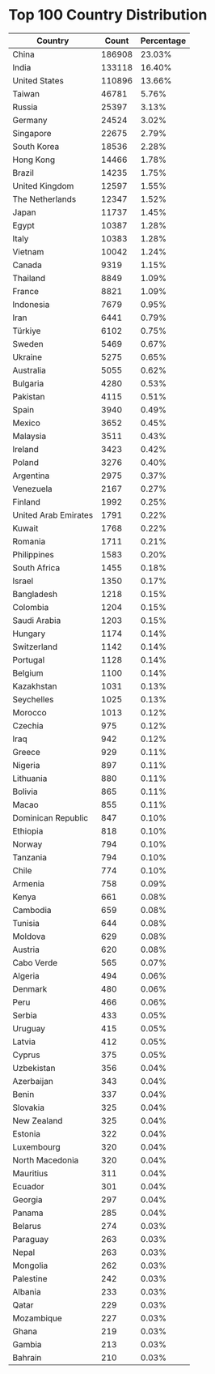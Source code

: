 # Top 100 Country Distribution
| Country | Count | Percentage |
|----|----|----|
| China | 186908 | 23.03% |
| India | 133118 | 16.40% |
| United States | 110896 | 13.66% |
| Taiwan | 46781 | 5.76% |
| Russia | 25397 | 3.13% |
| Germany | 24524 | 3.02% |
| Singapore | 22675 | 2.79% |
| South Korea | 18536 | 2.28% |
| Hong Kong | 14466 | 1.78% |
| Brazil | 14235 | 1.75% |
| United Kingdom | 12597 | 1.55% |
| The Netherlands | 12347 | 1.52% |
| Japan | 11737 | 1.45% |
| Egypt | 10387 | 1.28% |
| Italy | 10383 | 1.28% |
| Vietnam | 10042 | 1.24% |
| Canada | 9319 | 1.15% |
| Thailand | 8849 | 1.09% |
| France | 8821 | 1.09% |
| Indonesia | 7679 | 0.95% |
| Iran | 6441 | 0.79% |
| Türkiye | 6102 | 0.75% |
| Sweden | 5469 | 0.67% |
| Ukraine | 5275 | 0.65% |
| Australia | 5055 | 0.62% |
| Bulgaria | 4280 | 0.53% |
| Pakistan | 4115 | 0.51% |
| Spain | 3940 | 0.49% |
| Mexico | 3652 | 0.45% |
| Malaysia | 3511 | 0.43% |
| Ireland | 3423 | 0.42% |
| Poland | 3276 | 0.40% |
| Argentina | 2975 | 0.37% |
| Venezuela | 2167 | 0.27% |
| Finland | 1992 | 0.25% |
| United Arab Emirates | 1791 | 0.22% |
| Kuwait | 1768 | 0.22% |
| Romania | 1711 | 0.21% |
| Philippines | 1583 | 0.20% |
| South Africa | 1455 | 0.18% |
| Israel | 1350 | 0.17% |
| Bangladesh | 1218 | 0.15% |
| Colombia | 1204 | 0.15% |
| Saudi Arabia | 1203 | 0.15% |
| Hungary | 1174 | 0.14% |
| Switzerland | 1142 | 0.14% |
| Portugal | 1128 | 0.14% |
| Belgium | 1100 | 0.14% |
| Kazakhstan | 1031 | 0.13% |
| Seychelles | 1025 | 0.13% |
| Morocco | 1013 | 0.12% |
| Czechia | 975 | 0.12% |
| Iraq | 942 | 0.12% |
| Greece | 929 | 0.11% |
| Nigeria | 897 | 0.11% |
| Lithuania | 880 | 0.11% |
| Bolivia | 865 | 0.11% |
| Macao | 855 | 0.11% |
| Dominican Republic | 847 | 0.10% |
| Ethiopia | 818 | 0.10% |
| Norway | 794 | 0.10% |
| Tanzania | 794 | 0.10% |
| Chile | 774 | 0.10% |
| Armenia | 758 | 0.09% |
| Kenya | 661 | 0.08% |
| Cambodia | 659 | 0.08% |
| Tunisia | 644 | 0.08% |
| Moldova | 629 | 0.08% |
| Austria | 620 | 0.08% |
| Cabo Verde | 565 | 0.07% |
| Algeria | 494 | 0.06% |
| Denmark | 480 | 0.06% |
| Peru | 466 | 0.06% |
| Serbia | 433 | 0.05% |
| Uruguay | 415 | 0.05% |
| Latvia | 412 | 0.05% |
| Cyprus | 375 | 0.05% |
| Uzbekistan | 356 | 0.04% |
| Azerbaijan | 343 | 0.04% |
| Benin | 337 | 0.04% |
| Slovakia | 325 | 0.04% |
| New Zealand | 325 | 0.04% |
| Estonia | 322 | 0.04% |
| Luxembourg | 320 | 0.04% |
| North Macedonia | 320 | 0.04% |
| Mauritius | 311 | 0.04% |
| Ecuador | 301 | 0.04% |
| Georgia | 297 | 0.04% |
| Panama | 285 | 0.04% |
| Belarus | 274 | 0.03% |
| Paraguay | 263 | 0.03% |
| Nepal | 263 | 0.03% |
| Mongolia | 262 | 0.03% |
| Palestine | 242 | 0.03% |
| Albania | 233 | 0.03% |
| Qatar | 229 | 0.03% |
| Mozambique | 227 | 0.03% |
| Ghana | 219 | 0.03% |
| Gambia | 213 | 0.03% |
| Bahrain | 210 | 0.03% |
